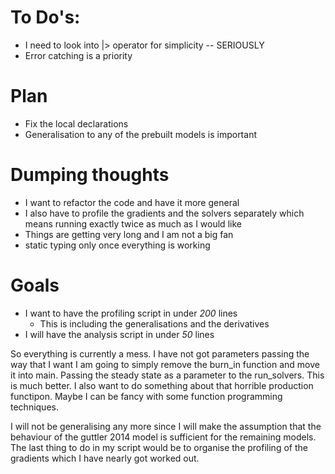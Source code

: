 # To Do's:
 - I need to look into |> operator for simplicity -- SERIOUSLY 
 - Error catching is a priority 

# Plan
 - Fix the local declarations 
 - Generalisation to any of the prebuilt models is important

# Dumping thoughts
 - I want to refactor the code and have it more general
 - I also have to profile the gradients and the solvers separately
  which means running exactly twice as much as I would like 
 - Things are getting very long and I am not a big fan
 - static typing only once everything is working 

# Goals
 - I want to have the profiling script in under _200_ lines 
      - This is including the generalisations and the derivatives 
 - I will have the analysis script in under _50_ lines

So everything is currently a mess. I have not got parameters passing the way that I want I am going to simply remove the burn_in function and move it into main. Passing the steady state as a parameter to the run_solvers. This is much better. I also want to do something about that horrible production functipon. Maybe I can be fancy with some function programming techniques.

I will not be generalising any more since I will make the assumption that the behaviour of the guttler 2014 model is sufficient for the remaining models. The last thing to do in my script would be to organise the profiling of the gradients which I have nearly got worked out. 

